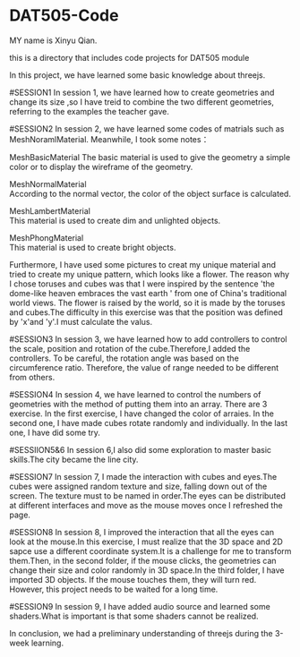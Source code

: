 # DAT505-Code
MY name is Xinyu Qian.

this is a directory that includes code projects for DAT505 module

In this project, we have learned some basic knowledge about threejs.

#SESSION1
In session 1, we have learned how to create geometries and change its size ,so I have treid to combine the two different geometries, referring to the examples the teacher gave.

#SESSION2
In session 2, we have learned some codes of matrials such as MeshNoramlMaterial. Meanwhile, I took some notes：

MeshBasicMaterial
The basic material is used to give the geometry a simple color or to display the wireframe of the geometry.

MeshNormalMaterial	 
According to the normal vector, the color of the object surface is calculated.

MeshLambertMaterial	 
This  material is used to create dim and unlighted objects.

MeshPhongMaterial	 
This material is used to create bright objects.

Furthermore, I have used some pictures to creat my unique material and tried to create my unique pattern, which looks like a flower. The reason why I chose toruses and cubes was that I were inspired by the sentence  'the dome-like heaven embraces the vast earth ' from one of China's traditional world views. The flower is raised by the world, so it is made by the toruses and cubes.The difficulty in this exercise was that the position was defined by 'x'and 'y'.I must calculate the valus.

#SESSION3
In session 3, we have learned how to add controllers to control the scale, position and rotation of the cube.Therefore,I added the controllers. To be careful, the rotation angle was based on the circumference ratio. Therefore, the value of range needed to be different from others.

#SESSION4
In session 4, we have learned to control the numbers of  geometries with the method of putting them into an array.
There are 3 exercise. In the first exercise, I have changed the color of arraies. In the second one, I have made cubes rotate randomly and individually. In the last one, I have did some try.

#SESSIION5&6
In session 6,I also did some exploration to master basic skills.The city became the line city.

#SESSION7
In session 7, I made the interaction with cubes and eyes.The cubes were assigned random texture and size, falling down out of the screen. The texture must to be named in order.The eyes can be distributed at different interfaces and move as the mouse moves once I refreshed the page.

#SESSION8
In session 8, I improved the interaction that all the eyes can look at the mouse.In this exercise, I must realize that the 3D space and 2D sapce use a different coordinate system.It is a challenge for me to transform them.Then, in the second folder, if the mouse clicks, the geometries can change their size and color randomly in 3D space.In the third folder, I have imported 3D objects. If the mouse touches them, they will turn red. However, this project needs to be waited for a long time.

#SESSION9
In session 9, I have added audio source and learned some shaders.What is important is that some shaders cannot be realized.

In conclusion, we had a preliminary understanding of threejs during the 3-week learning.
